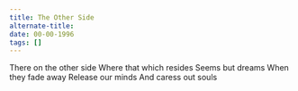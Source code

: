 ```yaml
---
title: The Other Side
alternate-title:
date: 00-00-1996
tags: []
---
```


There on the other side
Where that which resides
Seems but dreams
When they fade away
Release our minds
And caress out souls